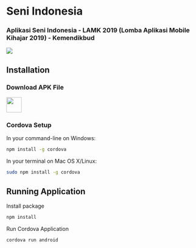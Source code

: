 # Seni Indonesia
### Aplikasi Seni Indonesia - LAMK 2019 (Lomba Aplikasi Mobile Kihajar 2019) - Kemendikbud

![](https://live.staticflickr.com/65535/50108729843_54c045e3bb_c.jpg)

## Installation

### Download APK File

<a><img width="40" src="https://png.pngtree.com/png-vector/20190406/ourlarge/pngtree-apk-file-document-icon-png-image_917439.jpg" /></a>

### Cordova Setup

In your command-line on Windows:

```sh
npm install -g cordova
```
In your terminal on Mac OS X/Linux:

```sh
sudo npm install -g cordova
```

## Running Application

Install package

```sh
npm install
```

Run Cordova Application

```sh
cordova run android
```

